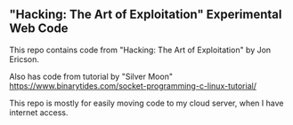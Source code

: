 ## "Hacking: The Art of Exploitation" Experimental Web Code

This repo contains code from "Hacking: The Art of Exploitation" by Jon Ericson.

Also has code from tutorial by "Silver Moon" https://www.binarytides.com/socket-programming-c-linux-tutorial/

This repo is mostly for easily moving code to my cloud server, when I have internet access.
